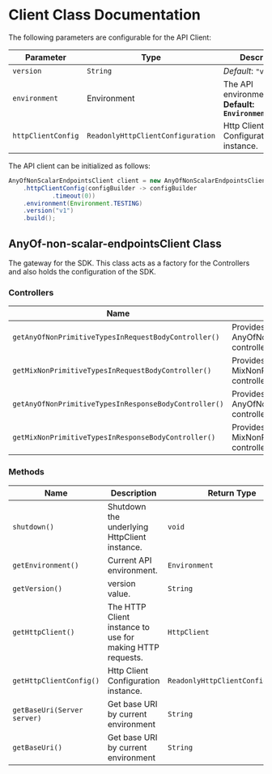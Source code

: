 
# Client Class Documentation

The following parameters are configurable for the API Client:

| Parameter | Type | Description |
|  --- | --- | --- |
| `version` | `String` | *Default*: `"v1"` |
| `environment` | Environment | The API environment. <br> **Default: `Environment.TESTING`** |
| `httpClientConfig` | `ReadonlyHttpClientConfiguration` | Http Client Configuration instance. |

The API client can be initialized as follows:

```java
AnyOfNonScalarEndpointsClient client = new AnyOfNonScalarEndpointsClient.Builder()
    .httpClientConfig(configBuilder -> configBuilder
            .timeout(0))
    .environment(Environment.TESTING)
    .version("v1")
    .build();
```

## AnyOf-non-scalar-endpointsClient Class

The gateway for the SDK. This class acts as a factory for the Controllers and also holds the configuration of the SDK.

### Controllers

| Name | Description | Return Type |
|  --- | --- | --- |
| `getAnyOfNonPrimitiveTypesInRequestBodyController()` | Provides access to AnyOfNonPrimitiveTypesInRequestBody controller. | `AnyOfNonPrimitiveTypesInRequestBodyController` |
| `getMixNonPrimitiveTypesInRequestBodyController()` | Provides access to MixNonPrimitiveTypesInRequestBody controller. | `MixNonPrimitiveTypesInRequestBodyController` |
| `getAnyOfNonPrimitiveTypesInResponseBodyController()` | Provides access to AnyOfNonPrimitiveTypesInResponseBody controller. | `AnyOfNonPrimitiveTypesInResponseBodyController` |
| `getMixNonPrimitiveTypesInResponseBodyController()` | Provides access to MixNonPrimitiveTypesInResponseBody controller. | `MixNonPrimitiveTypesInResponseBodyController` |

### Methods

| Name | Description | Return Type |
|  --- | --- | --- |
| `shutdown()` | Shutdown the underlying HttpClient instance. | `void` |
| `getEnvironment()` | Current API environment. | `Environment` |
| `getVersion()` | version value. | `String` |
| `getHttpClient()` | The HTTP Client instance to use for making HTTP requests. | `HttpClient` |
| `getHttpClientConfig()` | Http Client Configuration instance. | `ReadonlyHttpClientConfiguration` |
| `getBaseUri(Server server)` | Get base URI by current environment | `String` |
| `getBaseUri()` | Get base URI by current environment | `String` |

